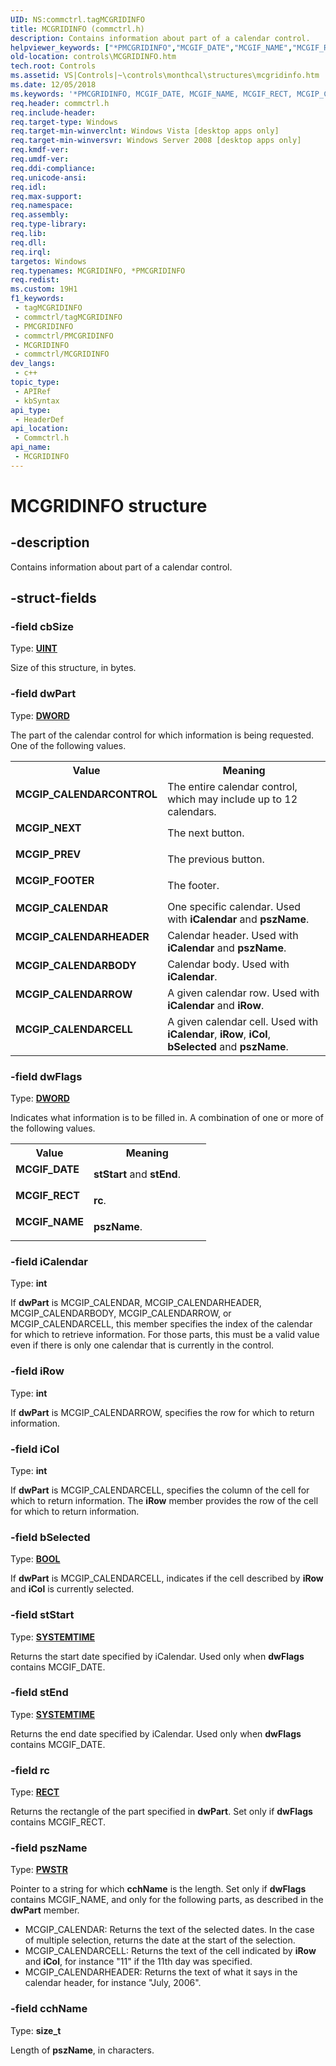 ```yaml
---
UID: NS:commctrl.tagMCGRIDINFO
title: MCGRIDINFO (commctrl.h)
description: Contains information about part of a calendar control.
helpviewer_keywords: ["*PMCGRIDINFO","MCGIF_DATE","MCGIF_NAME","MCGIF_RECT","MCGIP_CALENDAR","MCGIP_CALENDARBODY","MCGIP_CALENDARCELL","MCGIP_CALENDARCONTROL","MCGIP_CALENDARHEADER","MCGIP_CALENDARROW","MCGIP_FOOTER","MCGIP_NEXT","MCGIP_PREV","MCGRIDINFO","MCGRIDINFO structure [Windows Controls]","PMCGRIDINFO","PMCGRIDINFO structure pointer [Windows Controls]","_shell_MCGRIDINFO","_shell_MCGRIDINFO_cpp","commctrl/MCGRIDINFO","commctrl/PMCGRIDINFO","controls.MCGRIDINFO","controls._shell_MCGRIDINFO"]
old-location: controls\MCGRIDINFO.htm
tech.root: Controls
ms.assetid: VS|Controls|~\controls\monthcal\structures\mcgridinfo.htm
ms.date: 12/05/2018
ms.keywords: '*PMCGRIDINFO, MCGIF_DATE, MCGIF_NAME, MCGIF_RECT, MCGIP_CALENDAR, MCGIP_CALENDARBODY, MCGIP_CALENDARCELL, MCGIP_CALENDARCONTROL, MCGIP_CALENDARHEADER, MCGIP_CALENDARROW, MCGIP_FOOTER, MCGIP_NEXT, MCGIP_PREV, MCGRIDINFO, MCGRIDINFO structure [Windows Controls], PMCGRIDINFO, PMCGRIDINFO structure pointer [Windows Controls], _shell_MCGRIDINFO, _shell_MCGRIDINFO_cpp, commctrl/MCGRIDINFO, commctrl/PMCGRIDINFO, controls.MCGRIDINFO, controls._shell_MCGRIDINFO'
req.header: commctrl.h
req.include-header: 
req.target-type: Windows
req.target-min-winverclnt: Windows Vista [desktop apps only]
req.target-min-winversvr: Windows Server 2008 [desktop apps only]
req.kmdf-ver: 
req.umdf-ver: 
req.ddi-compliance: 
req.unicode-ansi: 
req.idl: 
req.max-support: 
req.namespace: 
req.assembly: 
req.type-library: 
req.lib: 
req.dll: 
req.irql: 
targetos: Windows
req.typenames: MCGRIDINFO, *PMCGRIDINFO
req.redist: 
ms.custom: 19H1
f1_keywords:
 - tagMCGRIDINFO
 - commctrl/tagMCGRIDINFO
 - PMCGRIDINFO
 - commctrl/PMCGRIDINFO
 - MCGRIDINFO
 - commctrl/MCGRIDINFO
dev_langs:
 - c++
topic_type:
 - APIRef
 - kbSyntax
api_type:
 - HeaderDef
api_location:
 - Commctrl.h
api_name:
 - MCGRIDINFO
---
```


# MCGRIDINFO structure


## -description

Contains information about part of a calendar control.

## -struct-fields

### -field cbSize

Type: <b><a href="/windows/desktop/WinProg/windows-data-types">UINT</a></b>

Size of this structure, in bytes.

### -field dwPart

Type: <b><a href="/windows/desktop/WinProg/windows-data-types">DWORD</a></b>

The part of the calendar control for which information is being requested. One of the following values.

<table>
<tr>
<th>Value</th>
<th>Meaning</th>
</tr>
<tr>
<td width="40%"><a id="MCGIP_CALENDARCONTROL"></a><a id="mcgip_calendarcontrol"></a><dl>
<dt><b>MCGIP_CALENDARCONTROL</b></dt>
</dl>
</td>
<td width="60%">
The entire calendar control, which may include up to 12 calendars.

</td>
</tr>
<tr>
<td width="40%"><a id="MCGIP_NEXT"></a><a id="mcgip_next"></a><dl>
<dt><b>MCGIP_NEXT</b></dt>
</dl>
</td>
<td width="60%">
The next button.

</td>
</tr>
<tr>
<td width="40%"><a id="MCGIP_PREV"></a><a id="mcgip_prev"></a><dl>
<dt><b>MCGIP_PREV</b></dt>
</dl>
</td>
<td width="60%">
The previous button.

</td>
</tr>
<tr>
<td width="40%"><a id="MCGIP_FOOTER"></a><a id="mcgip_footer"></a><dl>
<dt><b>MCGIP_FOOTER</b></dt>
</dl>
</td>
<td width="60%">
The footer.

</td>
</tr>
<tr>
<td width="40%"><a id="MCGIP_CALENDAR"></a><a id="mcgip_calendar"></a><dl>
<dt><b>MCGIP_CALENDAR</b></dt>
</dl>
</td>
<td width="60%">
One specific calendar. Used with <b>iCalendar</b> and <b>pszName</b>.

</td>
</tr>
<tr>
<td width="40%"><a id="MCGIP_CALENDARHEADER"></a><a id="mcgip_calendarheader"></a><dl>
<dt><b>MCGIP_CALENDARHEADER</b></dt>
</dl>
</td>
<td width="60%">
Calendar header. Used with <b>iCalendar</b> and <b>pszName</b>.

</td>
</tr>
<tr>
<td width="40%"><a id="MCGIP_CALENDARBODY"></a><a id="mcgip_calendarbody"></a><dl>
<dt><b>MCGIP_CALENDARBODY</b></dt>
</dl>
</td>
<td width="60%">
Calendar body. Used with <b>iCalendar</b>.

</td>
</tr>
<tr>
<td width="40%"><a id="MCGIP_CALENDARROW"></a><a id="mcgip_calendarrow"></a><dl>
<dt><b>MCGIP_CALENDARROW</b></dt>
</dl>
</td>
<td width="60%">
A given calendar row.  Used with <b>iCalendar</b> and <b>iRow</b>.

</td>
</tr>
<tr>
<td width="40%"><a id="MCGIP_CALENDARCELL"></a><a id="mcgip_calendarcell"></a><dl>
<dt><b>MCGIP_CALENDARCELL</b></dt>
</dl>
</td>
<td width="60%">
A given calendar cell. Used with <b>iCalendar</b>, <b>iRow</b>, <b>iCol</b>, <b>bSelected</b> and <b>pszName</b>.

</td>
</tr>
</table>

### -field dwFlags

Type: <b><a href="/windows/desktop/WinProg/windows-data-types">DWORD</a></b>

Indicates what information is to be filled in. A combination of one or more of the following values.

<table>
<tr>
<th>Value</th>
<th>Meaning</th>
</tr>
<tr>
<td width="40%"><a id="MCGIF_DATE"></a><a id="mcgif_date"></a><dl>
<dt><b>MCGIF_DATE</b></dt>
</dl>
</td>
<td width="60%">
<b>stStart</b> and <b>stEnd</b>.

</td>
</tr>
<tr>
<td width="40%"><a id="MCGIF_RECT"></a><a id="mcgif_rect"></a><dl>
<dt><b>MCGIF_RECT</b></dt>
</dl>
</td>
<td width="60%">
<b>rc</b>.

</td>
</tr>
<tr>
<td width="40%"><a id="MCGIF_NAME"></a><a id="mcgif_name"></a><dl>
<dt><b>MCGIF_NAME</b></dt>
</dl>
</td>
<td width="60%">
<b>pszName</b>.

</td>
</tr>
</table>

### -field iCalendar

Type: <b>int</b>

If <b>dwPart</b> is MCGIP_CALENDAR, MCGIP_CALENDARHEADER, MCGIP_CALENDARBODY, MCGIP_CALENDARROW, or MCGIP_CALENDARCELL, this member specifies the index of the calendar for which to retrieve information. For those parts, this must be a valid value even if there is only one calendar that is currently in the control.

### -field iRow

Type: <b>int</b>

If <b>dwPart</b> is MCGIP_CALENDARROW, specifies the row for which to return information.

### -field iCol

Type: <b>int</b>

If <b>dwPart</b> is MCGIP_CALENDARCELL, specifies the column of the cell for which to return information. The <b>iRow</b> member provides the row of the cell for which to return information.

### -field bSelected

Type: <b><a href="/windows/desktop/WinProg/windows-data-types">BOOL</a></b>

If <b>dwPart</b> is MCGIP_CALENDARCELL, indicates if the cell described by <b>iRow</b> and <b>iCol</b> is currently selected.

### -field stStart

Type: <b><a href="/windows/desktop/api/minwinbase/ns-minwinbase-systemtime">SYSTEMTIME</a></b>

Returns the start date specified by iCalendar. Used only when <b>dwFlags</b> contains MCGIF_DATE.

### -field stEnd

Type: <b><a href="/windows/desktop/api/minwinbase/ns-minwinbase-systemtime">SYSTEMTIME</a></b>

Returns the end date specified by iCalendar. Used only when <b>dwFlags</b> contains MCGIF_DATE.

### -field rc

Type: <b><a href="/windows/desktop/api/windef/ns-windef-rect">RECT</a></b>

Returns the rectangle of the part specified in <b>dwPart</b>. Set only if <b>dwFlags</b> contains MCGIF_RECT.

### -field pszName

Type: <b><a href="/windows/desktop/WinProg/windows-data-types">PWSTR</a></b>

Pointer to a string for which <b>cchName</b> is the length. Set only if <b>dwFlags</b> contains MCGIF_NAME, and only for the following parts, as described in the <b>dwPart</b> member.
                

<ul>
<li>MCGIP_CALENDAR: Returns the text of the selected dates. In the case of multiple selection, returns the date at the start of the selection.</li>
<li>MCGIP_CALENDARCELL: Returns the text of the cell indicated by <b>iRow</b> and <b>iCol</b>, for instance "11" if the 11th day was specified.</li>
<li>MCGIP_CALENDARHEADER: Returns the text of what it says in the calendar header, for instance "July, 2006".</li>
</ul>

### -field cchName

Type: <b>size_t</b>

Length of <b>pszName</b>, in characters.